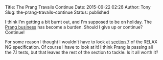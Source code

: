 Title: The Prang Travails Continue
Date: 2015-09-22 02:26
Author: Tony
Slug: the-prang-travails-continue
Status: published

I think I'm getting a bit burnt out, and I'm supposed to be on holiday. The [Prang business](http://inconsistent-dedent.tlocke.org.uk/2015/09/prang-travails.html) has become a burden. Should I give up or continue? Continue!  
  
For some reason I thought I wouldn't have to look at [section 7](https://www.oasis-open.org/committees/relax-ng/spec-20011203.html#restriction) of the RELAX NG specification. Of course I have to look at it! I think Prang is passing all the 7.1 tests, but that leaves the rest of the section to tackle. Is it all worth it?
